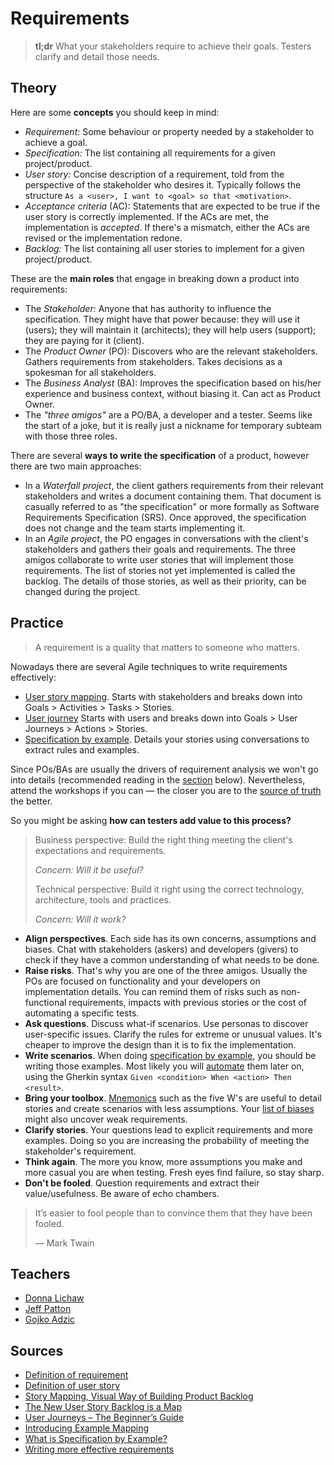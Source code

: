 # Requirements

> **tl;dr** What your stakeholders require to achieve their goals. Testers clarify and detail those needs.

## Theory

Here are some **concepts** you should keep in mind:

- *Requirement:* Some behaviour or property needed by a stakeholder to achieve a goal.
- *Specification:* The list containing all requirements for a given project/product.
- *User story:* Concise description of a requirement, told from the perspective of the stakeholder who desires it. Typically follows the structure `As a <user>, I want to <goal> so that <motivation>`.
- *Acceptance criteria* (AC): Statements that are expected to be true if the user story is correctly implemented. If the ACs are met, the implementation is *accepted*. If there's a mismatch, either the ACs are revised or the implementation redone.
- *Backlog:* The list containing all user stories to implement for a given project/product.

These are the **main roles** that engage in breaking down a product into requirements:

- The *Stakeholder:* Anyone that has authority to influence the specification. They might have that power because: they will use it (users); they will maintain it (architects); they will help users (support); they are paying for it (client).
- The *Product Owner* (PO): Discovers who are the relevant stakeholders. Gathers requirements from stakeholders. Takes decisions as a spokesman for all stakeholders.
- The *Business Analyst* (BA): Improves the specification based on his/her experience and business context, without biasing it. Can act as Product Owner.
- The *"three amigos"* are a PO/BA, a developer and a tester. Seems like the start of a joke, but it is really just a nickname for temporary subteam with those three roles.

There are several **ways to write the specification** of a product, however there are two main approaches:

- In a *Waterfall project*, the client gathers requirements from their relevant stakeholders and writes a document containing them. That document is casually referred to as "the specification" or more formally as Software Requirements Specification (SRS). Once approved, the specification does not change and the team starts implementing it.
- In an *Agile project*, the PO engages in conversations with the client's stakeholders and gathers their goals and requirements. The three amigos collaborate to write user stories that will implement those requirements. The list of stories not yet implemented is called the backlog. The details of those stories, as well as their priority, can be changed during the project.

## Practice

> A requirement is a quality that matters to someone who matters.

Nowadays there are several Agile techniques to write requirements effectively:

- [User story mapping](http://amzn.to/2mW1rkx). Starts with stakeholders and breaks down into Goals > Activities > Tasks > Stories.
- [User journey](http://amzn.to/2mWyt4d) Starts with users and breaks down into Goals > User Journeys > Actions > Stories.
- [Specification by example](http://amzn.to/2FZy1ux). Details your stories using conversations to extract rules and examples.

Since POs/BAs are usually the drivers of requirement analysis we won't go into details (recommended reading in the [section](#sources) below). Nevertheless, attend the workshops if you can — the closer you are to the [source of truth](https://en.wikipedia.org/wiki/Chinese_whispers) the better.

So you might be asking **how can testers add value to this process?**

> Business perspective: Build the right thing meeting the client's expectations and requirements.
>
> *Concern: Will it be useful?*
>
> Technical perspective: Build it right using the correct technology, architecture, tools and practices.
>
> *Concern: Will it work?*

- **Align perspectives**. Each side has its own concerns, assumptions and biases. Chat with stakeholders (askers) and developers (givers) to check if they have a common understanding of what needs to be done.
- **Raise risks**. That's why you are one of the three amigos. Usually the POs are focused on functionality and your developers on implementation details. You can remind them of risks such as non-functional requirements, impacts with previous stories or the cost of automating a specific tests.
- **Ask questions**. Discuss what-if scenarios. Use personas to discover user-specific issues. Clarify the rules for extreme or unusual values. It's cheaper to improve the design than it is to fix the implementation.
- **Write scenarios**. When doing [specification by example](/notebook/specification-by-example.md), you should be writing those examples. Most likely you will [automate](/roles/automation-tester.md) them later on, using the Gherkin syntax `Given <condition> When <action> Then <result>`.
- **Bring your toolbox**. [Mnemonics](/tools/mnemonics.md) such as the five W's are useful to detail stories and create scenarios with less assumptions. Your [list of biases](/tools/biases.md) might also uncover weak requirements.
- **Clarify stories**. Your questions lead to explicit requirements and more examples. Doing so you are increasing the probability of meeting the stakeholder's requirement.
- **Think again**. The more you know, more assumptions you make and more casual you are when testing. Fresh eyes find failure, so stay sharp.
- **Don't be fooled**. Question requirements and extract their value/usefulness. Be aware of echo chambers.

> It’s easier to fool people than to convince them that they have been fooled.
>
> — Mark Twain

## Teachers

- [Donna Lichaw](https://www.donnalichaw.com/)
- [Jeff Patton](https://jpattonassociates.com/blog/)
- [Gojko Adzic](https://gojko.net/books/)

## Sources

- [Definition of requirement](http://www.iiba.org/babok-guide/babok-guide-v2/babok-guide-online/chapter-one-introduction/1-3-key-concepts.aspx)
- [Definition of user story](https://www.mountaingoatsoftware.com/agile/user-stories)
- [Story Mapping, Visual Way of Building Product Backlog](https://www.thoughtworks.com/insights/blog/story-mapping-visual-way-building-product-backlog)
- [The New User Story Backlog is a Map](https://jpattonassociates.com/the-new-backlog/)
- [User Journeys – The Beginner’s Guide](https://theuxreview.co.uk/user-journeys-beginners-guide/)
- [Introducing Example Mapping](https://medium.com/@mattwynne/introducing-example-mapping-42ccd15f8adf)
- [What is Specification by Example?](https://blog.red-badger.com/blog/2012/07/31/what-is-specification-by-example)
- [Writing more effective requirements](https://thelifeofoneman.com/writing-more-effective-requirements)
